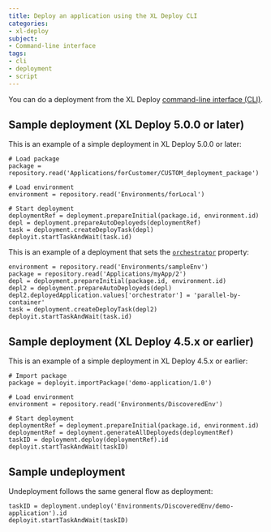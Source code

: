 ```yaml
---
title: Deploy an application using the XL Deploy CLI
categories:
- xl-deploy
subject:
- Command-line interface
tags:
- cli
- deployment
- script
---
```


You can do a deployment from the XL Deploy [command-line interface (CLI)](/xl-deploy/how-to/execute-tasks-from-the-xl-deploy-cli.html).

## Sample deployment (XL Deploy 5.0.0 or later)

This is an example of a simple deployment in XL Deploy 5.0.0 or later:

    # Load package
    package = repository.read('Applications/forCustomer/CUSTOM_deployment_package')

    # Load environment
    environment = repository.read('Environments/forLocal')

    # Start deployment
    deploymentRef = deployment.prepareInitial(package.id, environment.id)
    depl = deployment.prepareAutoDeployeds(deploymentRef)
    task = deployment.createDeployTask(depl)
    deployit.startTaskAndWait(task.id)

This is an example of a deployment that sets the [`orchestrator`](/xl-deploy/concept/types-of-orchestrators-in-xl-deploy.html) property:

    environment = repository.read('Environments/sampleEnv')
    package = repository.read('Applications/myApp/2')
    depl = deployment.prepareInitial(package.id, environment.id)
    depl2 = deployment.prepareAutoDeployeds(depl)
    depl2.deployedApplication.values['orchestrator'] = 'parallel-by-container'
    task = deployment.createDeployTask(depl2)
    deployit.startTaskAndWait(task.id)

## Sample deployment (XL Deploy 4.5.x or earlier)

This is an example of a simple deployment in XL Deploy 4.5.x or earlier:

	# Import package
	package = deployit.importPackage('demo-application/1.0')

	# Load environment
	environment = repository.read('Environments/DiscoveredEnv')

	# Start deployment
	deploymentRef = deployment.prepareInitial(package.id, environment.id)
	deploymentRef = deployment.generateAllDeployeds(deploymentRef)
	taskID = deployment.deploy(deploymentRef).id
	deployit.startTaskAndWait(taskID)

## Sample undeployment

Undeployment follows the same general flow as deployment:

	taskID = deployment.undeploy('Environments/DiscoveredEnv/demo-application').id
	deployit.startTaskAndWait(taskID)
